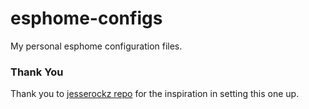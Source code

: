 # esphome-configs
My personal esphome configuration files.

### Thank You
Thank you to [jesserockz repo](https://github.com/jesserockz/esphome-configs) for the inspiration in setting this one up.